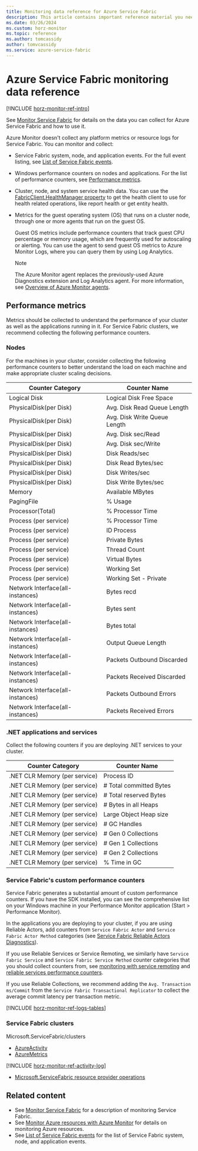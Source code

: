 ```yaml
---
title: Monitoring data reference for Azure Service Fabric
description: This article contains important reference material you need when you monitor Service Fabric.
ms.date: 03/26/2024
ms.custom: horz-monitor
ms.topic: reference
ms.author: tomcassidy
author: tomvcassidy
ms.service: azure-service-fabric
---
```


# Azure Service Fabric monitoring data reference

[!INCLUDE [horz-monitor-ref-intro](~/reusable-content/ce-skilling/azure/includes/azure-monitor/horizontals/horz-monitor-ref-intro.md)]

See [Monitor Service Fabric](monitor-service-fabric.md) for details on the data you can collect for Azure Service Fabric and how to use it.

Azure Monitor doesn't collect any platform metrics or resource logs for Service Fabric. You can monitor and collect:

- Service Fabric system, node, and application events. For the full event listing, see [List of Service Fabric events](service-fabric-diagnostics-event-generation-operational.md).
- Windows performance counters on nodes and applications. For the list of performance counters, see [Performance metrics](#performance-metrics).
- Cluster, node, and system service health data. You can use the [FabricClient.HealthManager property](/dotnet/api/system.fabric.fabricclient.healthmanager) to get the health client to use for health related operations, like report health or get entity health.
- Metrics for the guest operating system (OS) that runs on a cluster node, through one or more agents that run on the guest OS.

  Guest OS metrics include performance counters that track guest CPU percentage or memory usage, which are frequently used for autoscaling or alerting. You can use the agent to send guest OS metrics to Azure Monitor Logs, where you can query them by using Log Analytics.

  > [!NOTE]
  > The Azure Monitor agent replaces the previously-used Azure Diagnostics extension and Log Analytics agent. For more information, see [Overview of Azure Monitor agents](/azure/azure-monitor/agents/agents-overview).

## Performance metrics

Metrics should be collected to understand the performance of your cluster as well as the applications running in it. For Service Fabric clusters, we recommend collecting the following performance counters.

### Nodes

For the machines in your cluster, consider collecting the following performance counters to better understand the load on each machine and make appropriate cluster scaling decisions.

| Counter Category | Counter Name |
| --- | --- |
| Logical Disk | Logical Disk Free Space |
| PhysicalDisk(per Disk) | Avg. Disk Read Queue Length |
| PhysicalDisk(per Disk) | Avg. Disk Write Queue Length |
| PhysicalDisk(per Disk) | Avg. Disk sec/Read |
| PhysicalDisk(per Disk) | Avg. Disk sec/Write |
| PhysicalDisk(per Disk) | Disk Reads/sec |
| PhysicalDisk(per Disk) | Disk Read Bytes/sec |
| PhysicalDisk(per Disk) | Disk Writes/sec |
| PhysicalDisk(per Disk) | Disk Write Bytes/sec |
| Memory | Available MBytes |
| PagingFile | % Usage |
| Processor(Total) | % Processor Time |
| Process (per service) | % Processor Time |
| Process (per service) | ID Process |
| Process (per service) | Private Bytes |
| Process (per service) | Thread Count |
| Process (per service) | Virtual Bytes |
| Process (per service) | Working Set |
| Process (per service) | Working Set - Private |
| Network Interface(all-instances) | Bytes recd |
| Network Interface(all-instances) | Bytes sent |
| Network Interface(all-instances) | Bytes total |
| Network Interface(all-instances) | Output Queue Length |
| Network Interface(all-instances) | Packets Outbound Discarded |
| Network Interface(all-instances) | Packets Received Discarded |
| Network Interface(all-instances) | Packets Outbound Errors |
| Network Interface(all-instances) | Packets Received Errors |

### .NET applications and services

Collect the following counters if you are deploying .NET services to your cluster. 

| Counter Category | Counter Name |
| --- | --- |
| .NET CLR Memory (per service) | Process ID |
| .NET CLR Memory (per service) | # Total committed Bytes |
| .NET CLR Memory (per service) | # Total reserved Bytes |
| .NET CLR Memory (per service) | # Bytes in all Heaps |
| .NET CLR Memory (per service) | Large Object Heap size |
| .NET CLR Memory (per service) | # GC Handles |
| .NET CLR Memory (per service) | # Gen 0 Collections |
| .NET CLR Memory (per service) | # Gen 1 Collections |
| .NET CLR Memory (per service) | # Gen 2 Collections |
| .NET CLR Memory (per service) | % Time in GC |

### Service Fabric's custom performance counters

Service Fabric generates a substantial amount of custom performance counters. If you have the SDK installed, you can see the comprehensive list on your Windows machine in your Performance Monitor application (Start > Performance Monitor).

In the applications you are deploying to your cluster, if you are using Reliable Actors, add counters from `Service Fabric Actor` and `Service Fabric Actor Method` categories (see [Service Fabric Reliable Actors Diagnostics](service-fabric-reliable-actors-diagnostics.md)).

If you use Reliable Services or Service Remoting, we similarly have `Service Fabric Service` and `Service Fabric Service Method` counter categories that you should collect counters from, see [monitoring with service remoting](service-fabric-reliable-serviceremoting-diagnostics.md) and [reliable services performance counters](service-fabric-reliable-services-diagnostics.md#performance-counters).

If you use Reliable Collections, we recommend adding the `Avg. Transaction ms/Commit` from the `Service Fabric Transactional Replicator` to collect the average commit latency per transaction metric.

[!INCLUDE [horz-monitor-ref-logs-tables](~/reusable-content/ce-skilling/azure/includes/azure-monitor/horizontals/horz-monitor-ref-logs-tables.md)]

### Service Fabric clusters
Microsoft.ServiceFabric/clusters

- [AzureActivity](/azure/azure-monitor/reference/tables/AzureActivity#columns)
- [AzureMetrics](/azure/azure-monitor/reference/tables/AzureMetrics#columns)

[!INCLUDE [horz-monitor-ref-activity-log](~/reusable-content/ce-skilling/azure/includes/azure-monitor/horizontals/horz-monitor-ref-activity-log.md)]

- [Microsoft.ServiceFabric resource provider operations](/azure/role-based-access-control/permissions/compute#microsoftservicefabric)

## Related content

- See [Monitor Service Fabric](monitor-service-fabric.md) for a description of monitoring Service Fabric.
- See [Monitor Azure resources with Azure Monitor](/azure/azure-monitor/essentials/monitor-azure-resource) for details on monitoring Azure resources.
- See [List of Service Fabric events](service-fabric-diagnostics-event-generation-operational.md) for the list of Service Fabric system, node, and application events.
